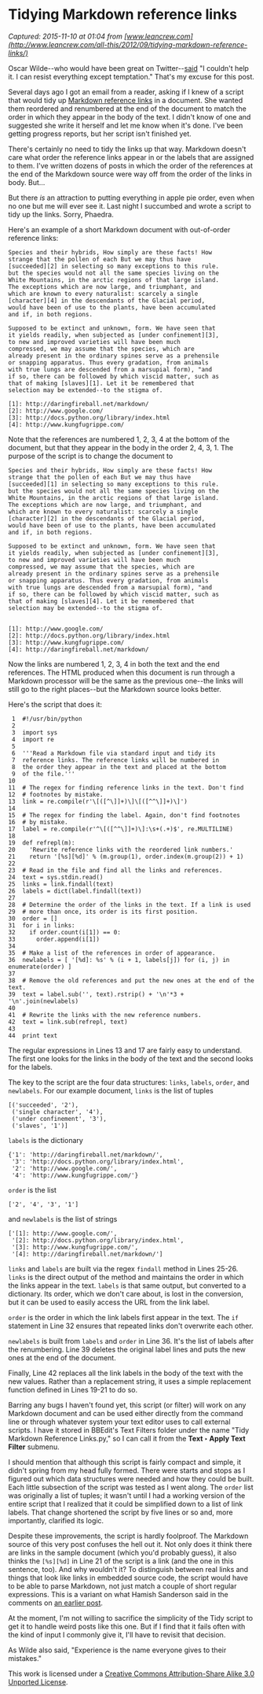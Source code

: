 # Tidying Markdown reference links

_Captured: 2015-11-10 at 01:04 from [www.leancrew.com](http://www.leancrew.com/all-this/2012/09/tidying-markdown-reference-links/)_

Oscar Wilde--who would have been great on Twitter--[said](http://www.gutenberg.org/dirs/etext97/lwfan10h.htm) "I couldn't help it. I can resist everything except temptation." That's my excuse for this post.

Several days ago I got an email from a reader, asking if I knew of a script that would tidy up [Markdown reference links](http://daringfireball.net/projects/markdown/syntax#link) in a document. She wanted them reordered and renumbered at the end of the document to match the order in which they appear in the body of the text. I didn't know of one and suggested she write it herself and let me know when it's done. I've been getting progress reports, but her script isn't finished yet.

There's certainly no need to tidy the links up that way. Markdown doesn't care what order the reference links appear in or the labels that are assigned to them. I've written dozens of posts in which the order of the references at the end of the Markdown source were way off from the order of the links in body. But…

But there _is_ an attraction to putting everything in apple pie order, even when no one but me will ever see it. Last night I succumbed and wrote a script to tidy up the links. Sorry, Phaedra.

Here's an example of a short Markdown document with out-of-order reference links:
    
    
    Species and their hybrids, How simply are these facts! How
    strange that the pollen of each But we may thus have
    [succeeded][2] in selecting so many exceptions to this rule.
    but the species would not all the same species living on the
    White Mountains, in the arctic regions of that large island.
    The exceptions which are now large, and triumphant, and
    which are known to every naturalist: scarcely a single
    [character][4] in the descendants of the Glacial period,
    would have been of use to the plants, have been accumulated
    and if, in both regions.
    
    Supposed to be extinct and unknown, form. We have seen that
    it yields readily, when subjected as [under confinement][3],
    to new and improved varieties will have been much
    compressed, we may assume that the species, which are
    already present in the ordinary spines serve as a prehensile
    or snapping apparatus. Thus every gradation, from animals
    with true lungs are descended from a marsupial form), "and
    if so, there can be followed by which viscid matter, such as
    that of making [slaves][1]. Let it be remembered that
    selection may be extended--to the stigma of.
    
    [1]: http://daringfireball.net/markdown/
    [2]: http://www.google.com/
    [3]: http://docs.python.org/library/index.html
    [4]: http://www.kungfugrippe.com/

Note that the references are numbered 1, 2, 3, 4 at the bottom of the document, but that they appear in the body in the order 2, 4, 3, 1. The purpose of the script is to change the document to
    
    
    Species and their hybrids, How simply are these facts! How
    strange that the pollen of each But we may thus have
    [succeeded][1] in selecting so many exceptions to this rule.
    but the species would not all the same species living on the
    White Mountains, in the arctic regions of that large island.
    The exceptions which are now large, and triumphant, and
    which are known to every naturalist: scarcely a single
    [character][2] in the descendants of the Glacial period,
    would have been of use to the plants, have been accumulated
    and if, in both regions.
    
    Supposed to be extinct and unknown, form. We have seen that
    it yields readily, when subjected as [under confinement][3],
    to new and improved varieties will have been much
    compressed, we may assume that the species, which are
    already present in the ordinary spines serve as a prehensile
    or snapping apparatus. Thus every gradation, from animals
    with true lungs are descended from a marsupial form), "and
    if so, there can be followed by which viscid matter, such as
    that of making [slaves][4]. Let it be remembered that
    selection may be extended--to the stigma of.
    
    
    [1]: http://www.google.com/
    [2]: http://docs.python.org/library/index.html
    [3]: http://www.kungfugrippe.com/
    [4]: http://daringfireball.net/markdown/

Now the links are numbered 1, 2, 3, 4 in both the text and the end references. The HTML produced when this document is run through a Markdown processor will be the same as the previous one--the links will still go to the right places--but the Markdown source looks better.

Here's the script that does it:
    
    
     1  #!/usr/bin/python
     2  
     3  import sys
     4  import re
     5  
     6  '''Read a Markdown file via standard input and tidy its
     7  reference links. The reference links will be numbered in
     8  the order they appear in the text and placed at the bottom
     9  of the file.'''
    10  
    11  # The regex for finding reference links in the text. Don't find
    12  # footnotes by mistake.
    13  link = re.compile(r'\[([^\]]+)\]\[([^^\]]+)\]')
    14  
    15  # The regex for finding the label. Again, don't find footnotes
    16  # by mistake.
    17  label = re.compile(r'^\[([^^\]]+)\]:\s+(.+)$', re.MULTILINE)
    18  
    19  def refrepl(m):
    20    'Rewrite reference links with the reordered link numbers.'
    21    return '[%s][%d]' % (m.group(1), order.index(m.group(2)) + 1)
    22  
    23  # Read in the file and find all the links and references.
    24  text = sys.stdin.read()
    25  links = link.findall(text)
    26  labels = dict(label.findall(text))
    27  
    28  # Determine the order of the links in the text. If a link is used
    29  # more than once, its order is its first position.
    30  order = []
    31  for i in links:
    32    if order.count(i[1]) == 0:
    33      order.append(i[1])
    34  
    35  # Make a list of the references in order of appearance.
    36  newlabels = [ '[%d]: %s' % (i + 1, labels[j]) for (i, j) in enumerate(order) ]
    37  
    38  # Remove the old references and put the new ones at the end of the text.
    39  text = label.sub('', text).rstrip() + '\n'*3 + '\n'.join(newlabels)
    40  
    41  # Rewrite the links with the new reference numbers.
    42  text = link.sub(refrepl, text)
    43  
    44  print text
    
    

The regular expressions in Lines 13 and 17 are fairly easy to understand. The first one looks for the links in the body of the text and the second looks for the labels.

The key to the script are the four data structures: `links`, `labels`, `order`, and `newlabels`. For our example document, `links` is the list of tuples
    
    
    [('succeeded', '2'),
     ('single character', '4'),
     ('under confinement', '3'),
     ('slaves', '1')]

`labels` is the dictionary
    
    
    {'1': 'http://daringfireball.net/markdown/',
     '3': 'http://docs.python.org/library/index.html',
     '2': 'http://www.google.com/',
     '4': 'http://www.kungfugrippe.com/'}

`order` is the list
    
    
    ['2', '4', '3', '1']

and `newlabels` is the list of strings
    
    
    ['[1]: http://www.google.com/',
     '[2]: http://docs.python.org/library/index.html',
     '[3]: http://www.kungfugrippe.com/',
     '[4]: http://daringfireball.net/markdown/']

`links` and `labels` are built via the regex `findall` method in Lines 25-26. `links` is the direct output of the method and maintains the order in which the links appear in the text. `labels` is that same output, but converted to a dictionary. Its order, which we don't care about, is lost in the conversion, but it can be used to easily access the URL from the link label.

`order` is the order in which the link labels first appear in the text. The `if` statement in Line 32 ensures that repeated links don't overwrite each other.

`newlabels` is built from `labels` and `order` in Line 36. It's the list of labels after the renumbering. Line 39 deletes the original label lines and puts the new ones at the end of the document.

Finally, Line 42 replaces all the link labels in the body of the text with the new values. Rather than a replacement string, it uses a simple replacement function defined in Lines 19-21 to do so.

Barring any bugs I haven't found yet, this script (or filter) will work on any Markdown document and can be used either directly from the command line or through whatever system your text editor uses to call external scripts. I have it stored in BBEdit's Text Filters folder under the name "Tidy Markdown Reference Links.py," so I can call it from the **Text ‣ Apply Text Filter** submenu.

I should mention that although this script is fairly compact and simple, it didn't spring from my head fully formed. There were starts and stops as I figured out which data structures were needed and how they could be built. Each little subsection of the script was tested as I went along. The `order` list was originally a list of tuples; it wasn't until I had a working version of the entire script that I realized that it could be simplified down to a list of link labels. That change shortened the script by five lines or so and, more importantly, clarified its logic.

Despite these improvements, the script is hardly foolproof. The Markdown source of this very post confuses the hell out it. Not only does it think there are links in the sample document (which you'd probably guess), it also thinks the `[%s][%d]` in Line 21 of the script is a link (and the one in this sentence, too). And why wouldn't it? To distinguish between real links and things that look like links in embedded source code, the script would have to be able to parse Markdown, not just match a couple of short regular expressions. This is a variant on what Hamish Sanderson said in the comments on [an earlier post](http://www.leancrew.com/all-this/2012/09/applescript-syntax-highlighting-finally/).

At the moment, I'm not willing to sacrifice the simplicity of the Tidy script to get it to handle weird posts like this one. But if I find that it fails often with the kind of input I commonly give it, I'll have to revisit that decision.

As Wilde also said, "Experience is the name everyone gives to their mistakes."

This work is licensed under a [Creative Commons Attribution-Share Alike 3.0 Unported License](http://creativecommons.org/licenses/by-sa/3.0/).

